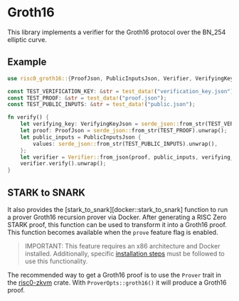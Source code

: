 <!-- cargo-rdme start -->

# Groth16

This library implements a verifier for the Groth16 protocol over the BN_254 elliptic curve.

## Example

```rust
use risc0_groth16::{ProofJson, PublicInputsJson, Verifier, VerifyingKeyJson};

const TEST_VERIFICATION_KEY: &str = test_data!("verification_key.json");
const TEST_PROOF: &str = test_data!("proof.json");
const TEST_PUBLIC_INPUTS: &str = test_data!("public.json");

fn verify() {
    let verifying_key: VerifyingKeyJson = serde_json::from_str(TEST_VERIFICATION_KEY).unwrap();
    let proof: ProofJson = serde_json::from_str(TEST_PROOF).unwrap();
    let public_inputs = PublicInputsJson {
        values: serde_json::from_str(TEST_PUBLIC_INPUTS).unwrap(),
    };
    let verifier = Verifier::from_json(proof, public_inputs, verifying_key).unwrap();
    verifier.verify().unwrap();
}
```

## STARK to SNARK

It also provides the [stark_to_snark][docker::stark_to_snark] function to run a prover Groth16
recursion prover via Docker. After generating a RISC Zero STARK proof, this function can be
used to transform it into a Groth16 proof. This function becomes available when the `prove`
feature flag is enabled.

> IMPORTANT: This feature requires an x86 architecture and Docker installed.
> Additionally, specific [installation steps](https://github.com/risc0/risc0/tree/main/groth16_proof) must be followed to use this functionality.

The recommended way to get a Groth16 proof is to use the `Prover` trait in the [risc0-zkvm]
crate. With `ProverOpts::groth16()` it will produce a Groth16 proof.

[risc0-zkvm]: https://docs.rs/risc0-zkvm/latest/risc0_zkvm/

<!-- cargo-rdme end -->

